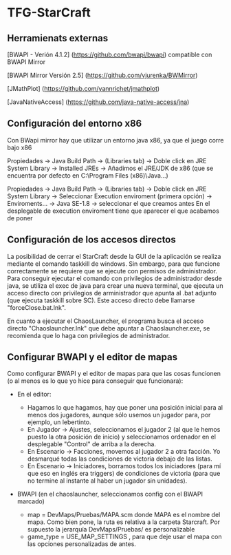 # TFG-StarCraft

## Herramienats externas

[BWAPI - Verión 4.1.2] (https://github.com/bwapi/bwapi) compatible con BWAPI Mirror

[BWAPI Mirror Versión 2.5] (https://github.com/vjurenka/BWMirror)

[JMathPlot] (https://github.com/yannrichet/jmathplot)

[JavaNativeAccess] (https://github.com/java-native-access/jna)

## Configuración del entorno x86

Con BWapi mirror hay que utilizar un entorno java x86, ya que el juego corre bajo x86

Propiedades -> Java Build Path -> (Libraries tab) -> Doble click en JRE System Library ->
Installed JREs -> Añadimos el JRE/JDK de x86 (que se encuentra por defecto en C:\Program Files (x86)\Java...)
	
Propiedades -> Java Build Path -> (Libraries tab) -> Doble click en JRE System Library -> 
Seleccionar Execution enviroment (primera opción) -> Enviroments... -> Java SE-1.8 -> seleccionar el que creamos antes
En el desplegable de execution enviroment tiene que aparecer el que acabamos de poner
	
## Configuración de los accesos directos

La posibilidad de cerrar el StarCraft desde la GUI de la aplicación se realiza mediante el
comando taskkill de windows. Sin embargo, para que funcione correctamente se requiere que 
se ejecute con permisos de administrador. Para conseguir ejecutar el comando con privilegios
de administrador desde java, se utiliza el exec de java para crear una nueva terminal, que 
ejecuta un acceso directo con privilegios de arministrador que apunta al .bat adjunto 
(que ejecuta taskkill sobre SC). Este acceso directo debe llamarse "forceClose.bat.lnk".

En cuanto a ejecutar el ChaosLauncher, el programa busca el acceso directo "Chaoslauncher.lnk"
que debe apuntar a Chaoslauncher.exe, se recomienda que lo haga con privilegios de administrador.

## Configurar BWAPI y el editor de mapas

Como configurar BWAPI y el editor de mapas para que las cosas funcionen (o al menos es 
lo que yo hice para conseguir que funcionara):

* En el editor:
	- Hagamos lo que hagamos, hay que poner una posición inicial para al menos dos jugadores,
	  aunque sólo usemos un jugador para, por ejemplo, un lebertinto.
	- En Jugador -> Ajustes, seleccionamos el jugador 2 (al que le hemos puesto la otra posición 
	  de inicio) y seleccionamos ordenador en el desplegable "Control" de arriba a la derecha.
	- En Escenario -> Facciones, movemos al jugador 2 a otra facción. Yo desmarqué todas las 
	  condiciones de victoria debajo de las listas.
	- En Escenario -> Iniciadores, borramos todos los iniciadores (para mí que eso en inglés
	  era triggers) de condiciones de victoria (para que no termine al instante al haber un
	  jugador sin unidades).
	  
* BWAPI (en el chaoslauncher, seleccionamos config con el BWAPI marcado)
	- map = DevMaps/Pruebas/MAPA.scm donde MAPA es el nombre del mapa. Como bien pone, la ruta
	  es relativa a la carpeta Starcraft. Por supuesto la jerarquía DevMaps/Pruebas/ es personalizable
	- game_type = USE_MAP_SETTINGS , para que deje usar el mapa con las opciones personalizadas de antes.
